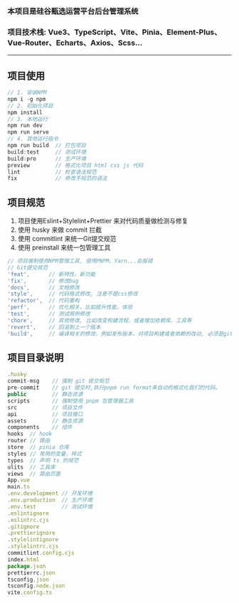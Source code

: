 ### 本项目是硅谷甄选运营平台后台管理系统

### 项目技术栈: Vue3、TypeScript、Vite、Pinia、Element-Plus、Vue-Router、Echarts、Axios、Scss...

----

## 项目使用

```js
// 1. 安装NPM
npm i -g npm
// 2. 初始化项目
npm install
// 3. 本地运行
npm run dev
npm run serve
// 4. 其他运行指令
npm run build  // 打包项目
build:test     // 测试环境
build:pro      // 生产环境
preview        // 格式化项目 html css js 代码
lint           // 检查语法规范
fix            // 修改不规范的语法
```

##  项目规范

1. 项目使用Eslint+Stylelint+Prettier 来对代码质量做检测与修复
2. 使用 husky 来做 commit 拦截
3. 使用 commitlint 来统一Git提交规范
4. 使用 preinstall 来统一包管理工具

```js
// 项目强制使用NPM管理工具, 使用PNPM、Yarn...会报错
// Git提交规范
'feat',      // 新特性、新功能
'fix',       // 修改bug
'docs',      // 文档修改
'style',     // 代码格式修改, 注意不是css修改
'refactor',  // 代码重构
'perf',      // 优化相关，比如提升性能、体验
'test',      // 测试用例修改
'chore',     // 其他修改, 比如改变构建流程、或者增加依赖库、工具等
'revert',    // 回滚到上一个版本
'build',     // 编译相关的修改，例如发布版本、对项目构建或者依赖的改动, 必须是git commit -m 'fix: xxx' 符合类型的才可以, 并且冒号后面是需要空一格的, 运行Git提交代码时会自动格式化代码
```

## 项目目录说明

```js
.husky
commit-msg    // 强制 git 提交规范
pre-commit    // git 提交时,执行pnpm run format来自动的格式化我们的代码。
public        // 静态资源
scripts       // 强制使用 pnpm 包管理器工具
src           // 项目文件
api           // 项目接口
assets        // 静态资源
components    // 组件
hooks  // hook
router // 路由
store  // pinia 仓库
styles // 常用的变量，样式
types  // 声明 ts 的规范
ulits  // 工具库
views  // 路由页面
App.vue
main.ts
.env.development // 开发环境
.env.production  // 生产环境
.env.test        // 测试环境
.eslintignore
.eslintrc.cjs
.gitignore
.prettierignore
.stylelintignore
.stylelintrc.cjs
commitlint.config.cjs
index.html
package.json
prettierrc.json
tsconfig.json
tsconfig.node.json
vite.config.ts
```


